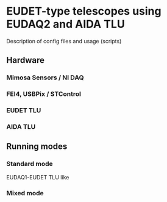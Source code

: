 # EUDET-type telescopes using EUDAQ2 and AIDA TLU

Description of config files and usage (scripts)

## Hardware

### Mimosa Sensors / NI DAQ

### FEI4, USBPix / STControl

### EUDET TLU 

### AIDA TLU

## Running modes

### Standard mode

EUDAQ1-EUDET TLU like

### Mixed mode



